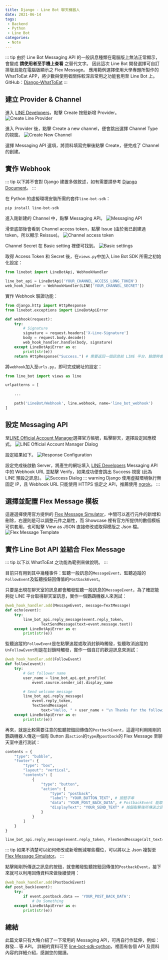 ```yaml
---
title: Django - Line Bot 聊天機器人
date: 2021-06-14
tags:
 - Backend
 - Python
 - Line Bot
categories:
 - Note
---
```


::: tip
由於 Line Bot Messaging API 的一般訊息種類在電腦版上無法正常顯示，會變成 **請使用者至手機上查看** 之替代文字。
因此這次 Line Bot 開發選擇可自訂排版且能在電腦版顯示之 Flex Message。
應用範例選擇使用大學專題所製作的 WhatToEat APP，將少數與使用者關係較深且常用之功能套用至 Line Bot 上。
GitHub：[Django-WhatToEat](https://github.com/henryhuang1219/Django-WhatToEat)
:::

<!-- more -->


## 建立 Provider & Channel
進入 [LINE Developers](https://developers.line.biz/console/)，點擊 Create 按鈕新增 Provider。
![Create Line Provider](https://i.imgur.com/pV1fyVq.png)

進入 Provider 後，點擊 Create a new channel，便會跳出選擇 Channel Type 的視窗。
![Create New Channel](https://i.imgur.com/1lSO1T6.png)

選擇 Messaging API 選項，將資料填寫完畢後點擊 Create，便完成了 Channel 的創建。


## 實作 Webhook
::: tip
以下將不會對 Django 建置多做敘述，如有需要請參考 [Django Document](https://docs.djangoproject.com/en/2.1/intro/tutorial01/)。
:::

在 Python 的虛擬環境安裝所需的套件`line-bot-sdk`：
```bash
pip install line-bot-sdk
```

進入剛新建的 Channel 中，點擊 Messaging API。
![Messaging API](https://i.imgur.com/stwHQaQ.png)

滑至底部後會看到 Channel access token，點擊 Issue (由於我已創建過 token，所以顯示 Reissue)。
![Channel access token](https://i.imgur.com/nRyFDeW.png)

Channel Secret 在 Basic setting 裡便可找到。
![Basic settings](https://i.imgur.com/KMzSf1q.png)

取得 Access Token 和 Secret 後，在`views.py`中加入 Line Bot SDK 所需之初始化設定：
```python
from linebot import LineBotApi, WebhookHandler

line_bot_api = LineBotApi('YOUR_CHANNEL_ACCESS_LONG_TOKEN')
web_hook_handler = WebhookHandler(LINE['YOUR_CHANNEL_SECRET'])
```

實作 Webhook 驗證功能：
```python
from django.http import HttpResponse
from linebot.exceptions import LineBotApiError

def webhook(request):
    try:
        # Signature
        signature = request.headers['X-Line-Signature']
        body = request.body.decode()
        web_hook_handler.handle(body, signature)
    except LineBotApiError as e:
        print(str(e))
    return HttpResponse("Success.") # 需要返回一個訊息給 LINE 平台，驗證時會判斷訊息的 Status Code 來確認是否成功
```

將`webhook`加入至`urls.py`，即可完成網址的設定：
```python
from line_bot import views as line

urlpatterns = [

    ...
    
    path('LineBot/Webhook', line.webhook, name='line_bot_webhook')
]
```


## 設定 Messaging API
至[LINE Official Account Manager](https://manager.line.biz/account/)選擇官方帳號，點擊聊天，選擇設定回應模式。
![LINE Official Account Manager Dialog](https://i.imgur.com/BwBA5VC.png)

設定結果如下。
![Response Configuration](https://i.imgur.com/tGOHjV6.png)

設定完成後啟動 Server，將產生的網址填入 [LINE Developers](https://developers.line.biz/console/) Messaging API 中的 Webhook URL 並點擊 Verify，如果成功便會跳出 Success 視窗 (此為 LINE 預設之訊息)。
![Success Dialog](https://i.imgur.com/7luO5nO.png)
::: warning
Django 使用虛擬環境執行無固定 IP，且 Webhook URL 只能使用 HTTPS 協定之 API，推薦使用 [ngrok](https://ngrok.com)。
:::


## 選擇並配置 Flex Message 模板
這邊選擇使用官方提供的 [Flex Message Simulator](https://developers.line.biz/flex-simulator/)，中間可以進行元件的新增和刪除，右邊則是可以調整元件之屬性，而 Showcase 裡有官方所提供的數個模板可供套用，也可點擊 View as JSON 直接修改或取得模版之 Json 檔。
![Flex Message Template](https://i.imgur.com/CBvsthB.png)


## 實作 Line Bot API 並結合 Flex Message
::: tip
以下以 WhatToEat 之功能為範例來做說明。
:::

目前只有用到其中幾種事件：監聽一般訊息的`MessageEvent`、監聽追蹤的`FollowEvent`及監聽按鈕回傳值的`PostbackEvent`。

只要是出現在聊天室的訊息都會觸發監聽一般訊息的`MessageEvent`，為了確認能夠從 LINE 平台取得聊天室訊息，實作一個鸚鵡機器人來測試：
```python
@web_hook_handler.add(MessageEvent, message=TextMessage)
def echo(event):
    try:
        line_bot_api.reply_message(event.reply_token,
                TextSendMessage(text=event.message.text))
    except LineBotApiError as e:
        print(str(e))
```

監聽追蹤的`FollowEvent`是在點擊追蹤或取消封鎖時觸發，監聽取消追蹤的`UnFollowEvent`則是在封鎖時觸發，實作一個自訂的歡迎訊息來測試：
```python
@web_hook_handler.add(FollowEvent)
def follow(event):
    try:
        # Get follower name
        user_name = line_bot_api.get_profile(
            event.source.sender_id).display_name

        # Send welcome message
        line_bot_api.reply_message(
            event.reply_token,
            TextSendMessage(
                text="Hello, " + user_name + "\n Thanks for the following. \U001000A4"))
    except LineBotApiError as e:
        print(str(e))
```

再來，就是比較需要注意的監聽按鈕回傳值的`PostbackEvent`，這邊可利用剛剛的鸚鵡機器人傳送一個有 Button 且`action`的`type`為`postback`的 Flex Message 至聊天室中進行測試：
```python
contents = {
    "type": "bubble",
    "footer": {
        "type": "box", 
        "layout": "vertical",
        "contents": [
            {
                "type": "button", 
                "action": {
                    "type": "postback",
                    "label": "YOUR_BUTTON_TEXT", # 按鈕字串
                    "data": "YOUR_POST_BACK_DATA", # PostbackEvent 能取得的資料
                    "displayText": "YOUR_SEND_TEXT" # 按鈕點擊後所傳送之訊息
                }
            }
        ]
    }
}

line_bot_api.reply_message(event.reply_token, FlexSendMessage(alt_text='YOUR_ALT_TEXT', contents=contents))
```
::: tip
如果不清楚可以如何修改或新增刪減哪些欄位，可以將以上 Json 複製至 [Flex Message Simulator](https://developers.line.biz/flex-simulator/)。
:::

點擊剛剛所傳送之訊息的按鈕，就會觸發監聽按鈕回傳值的`PostbackEvent`，接下來就可以利用回傳資料來做後續使用：
```python
@web_hook_handler.add(PostbackEvent)
def post_back(event):
    try:
        if event.postback.data == 'YOUR_POST_BACK_DATA':
            # Do Something
    except LineBotApiError as e:
        print(str(e))
```


## 總結
此篇文章只有大略介紹了一下常用的 Messaging API，可再自行作延伸，例如：群發... 等 API。
詳細的資料可至 [line-bot-sdk-python](https://github.com/line/line-bot-sdk-python)，裡面有各個 API 及資料內容的詳細介紹，感謝您的閱讀。